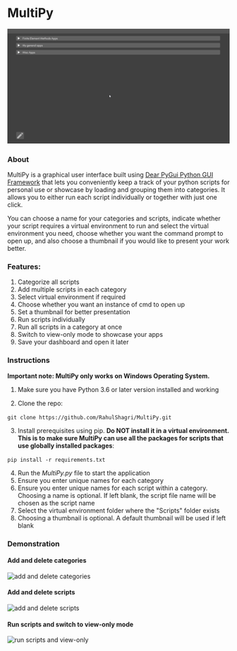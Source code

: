# MultiPy

![Intro](readme_resources/intro.gif)

<h3>About</h3>

MultiPy is a graphical user interface built using [Dear PyGui Python GUI Framework](https://pypi.org/project/dearpygui/) that lets you conveniently keep a track of your python scripts for personal use or showcase by loading and grouping them into categories. It allows you to either run each script individually or together with just one click.

You can choose a name for your categories and scripts, indicate whether your script requires a virtual environment to run and select the virtual environment you need, choose whether you want the command prompt to open up, and also choose a thumbnail if you would like to present your work better.

<h3>Features:</h3>

1. Categorize all scripts
2. Add multiple scripts in each category
3. Select virtual environment if required
4. Choose whether you want an instance of cmd to open up
4. Set a thumbnail for better presentation
5. Run scripts individually
6. Run all scripts in a category at once
7. Switch to view-only mode to showcase your apps
8. Save your dashboard and open it later

<H3>Instructions</H3>

<b>Important note: MultiPy only works on Windows Operating System.</b>

1. Make sure you have Python 3.6 or later version installed and working
   
2. Clone the repo:

```git clone https://github.com/RahulShagri/MultiPy.git```

3. Install prerequisites using pip. <b>Do NOT install it in a virtual environment. This is to make sure MultiPy can use all the packages for scripts that use globally installed packages</b>:

```pip install -r requirements.txt```

4. Run the <i>MultiPy.py</i> file to start the application
5. Ensure you enter unique names for each category
5. Ensure you enter unique names for each script within a category. Choosing a name is optional. If left blank, the script file name will be chosen as the script name
6. Select the virtual environment folder where the "Scripts" folder exists
7. Choosing a thumbnail is optional. A default thumbnail will be used if left blank

<h3>Demonstration</h3>

<h4>Add and delete categories</h4>

![add and delete categories](readme_resources/add_delete_category.gif)

<h4>Add and delete scripts</h4>

![add and delete scripts](readme_resources/add_delete_script.gif)

<h4>Run scripts and switch to view-only mode</h4>

![run scripts and view-only](readme_resources/run_script.gif)

